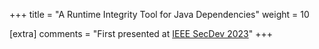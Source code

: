 +++
title = "A Runtime Integrity Tool for Java Dependencies"
weight = 10

[extra]
comments = "First presented at <a href='https://secdev.ieee.org/2023/home'>IEEE SecDev 2023</a>"
+++
